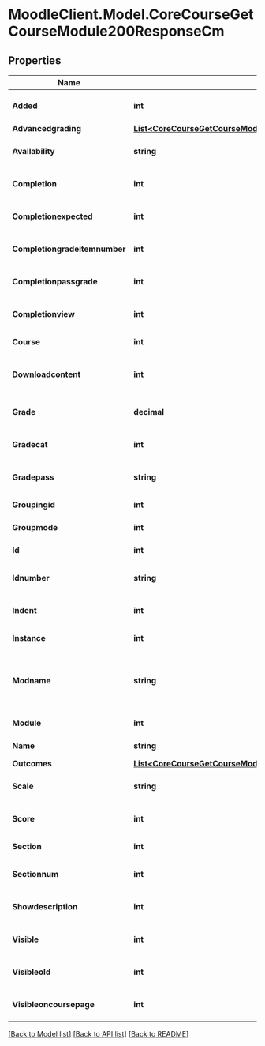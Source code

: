 # MoodleClient.Model.CoreCourseGetCourseModule200ResponseCm

## Properties

Name | Type | Description | Notes
------------ | ------------- | ------------- | -------------
**Added** | **int** | Time added | [optional] [default to null]
**Advancedgrading** | [**List&lt;CoreCourseGetCourseModule200ResponseCmAdvancedgradingInner&gt;**](CoreCourseGetCourseModule200ResponseCmAdvancedgradingInner.md) |  | [optional] 
**Availability** | **string** | Availability settings | [optional] [default to "null"]
**Completion** | **int** | If completion is enabled | [default to null]
**Completionexpected** | **int** | Completion time expected | [optional] [default to null]
**Completiongradeitemnumber** | **int** | Completion grade item | [optional] [default to null]
**Completionpassgrade** | **int** | Completion pass grade setting | [optional] [default to null]
**Completionview** | **int** | Completion view setting | [optional] [default to null]
**Course** | **int** | The course id | 
**Downloadcontent** | **int** | The download content value | [optional] [default to null]
**Grade** | **decimal** | Grade (max value or scale id) | [optional] [default to nullM]
**Gradecat** | **int** | Grade category | [optional] [default to null]
**Gradepass** | **string** | Grade to pass (float) | [optional] [default to "null"]
**Groupingid** | **int** | Grouping id | [default to null]
**Groupmode** | **int** | Group mode | [default to null]
**Id** | **int** | The course module id | 
**Idnumber** | **string** | Module id number | [optional] [default to "null"]
**Indent** | **int** | Indentation | [optional] [default to null]
**Instance** | **int** | The activity instance id | [default to null]
**Modname** | **string** | The module component name (forum, assign, etc..) | [default to "null"]
**Module** | **int** | The module type id | [default to null]
**Name** | **string** | The activity name | [default to "null"]
**Outcomes** | [**List&lt;CoreCourseGetCourseModule200ResponseCmOutcomesInner&gt;**](CoreCourseGetCourseModule200ResponseCmOutcomesInner.md) |  | [optional] 
**Scale** | **string** | Scale items (if used) | [optional] [default to "null"]
**Score** | **int** | Score | [optional] [default to null]
**Section** | **int** | The module section id | [default to null]
**Sectionnum** | **int** | The module section number | [default to null]
**Showdescription** | **int** | If the description is showed | [optional] [default to null]
**Visible** | **int** | If visible | [optional] [default to null]
**Visibleold** | **int** | Visible old | [optional] [default to null]
**Visibleoncoursepage** | **int** | If visible on course page | [optional] [default to null]

[[Back to Model list]](../README.md#documentation-for-models) [[Back to API list]](../README.md#documentation-for-api-endpoints) [[Back to README]](../README.md)

